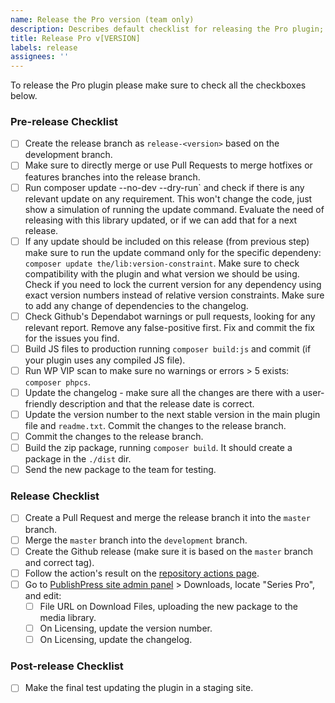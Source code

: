 ```yaml
---
name: Release the Pro version (team only)
description: Describes default checklist for releasing the Pro plugin;
title: Release Pro v[VERSION]
labels: release
assignees: ''
---
```


To release the Pro plugin please make sure to check all the checkboxes below.

### Pre-release Checklist

- [ ] Create the release branch as `release-<version>` based on the development branch.
- [ ] Make sure to directly merge or use Pull Requests to merge hotfixes or features branches into the release branch.
- [ ] Run composer update --no-dev --dry-run` and check if there is any relevant update on any requirement. This won't change the code, just show a simulation of running the update command. Evaluate the need of releasing with this library updated, or if we can add that for a next release.
- [ ] If any update should be included on this release (from previous step) make sure to run the update command only for the specific dependeny: `composer update the/lib:version-constraint`. Make sure to check compatibility with the plugin and what version we should be using. Check if you need to lock the current version for any dependency using exact version numbers instead of relative version constraints. Make sure to add any change of dependencies to the changelog.
- [ ] Check Github's Dependabot warnings or pull requests, looking for any relevant report. Remove any false-positive first. Fix and commit the fix for the issues you find.
- [ ] Build JS files to production running `composer build:js` and commit (if your plugin uses any compiled JS file).
- [ ] Run WP VIP scan to make sure no warnings or errors > 5 exists: `composer phpcs`.
- [ ] Update the changelog - make sure all the changes are there with a user-friendly description and that the release date is correct.
- [ ] Update the version number to the next stable version in the main plugin file and `readme.txt`. Commit the changes to the release branch.
- [ ] Commit the changes to the release branch.
- [ ] Build the zip package, running `composer build`. It should create a package in the `./dist` dir.
- [ ] Send the new package to the team for testing.

### Release Checklist

- [ ] Create a Pull Request and merge the release branch it into the `master` branch.
- [ ] Merge the `master` branch into the `development` branch.
- [ ] Create the Github release (make sure it is based on the `master` branch and correct tag).
- [ ] Follow the action's result on the [repository actions page](https://github.com/publishpress/publishpress-series-pro/actions).
- [ ] Go to [PublishPress site admin panel](https://publishpress.com/wp-admin) > Downloads, locate "Series Pro", and edit:
  - [ ] File URL on Download Files, uploading the new package to the media library.
  - [ ] On Licensing, update the version number.
  - [ ] On Licensing, update the changelog.

### Post-release Checklist
- [ ] Make the final test updating the plugin in a staging site.
